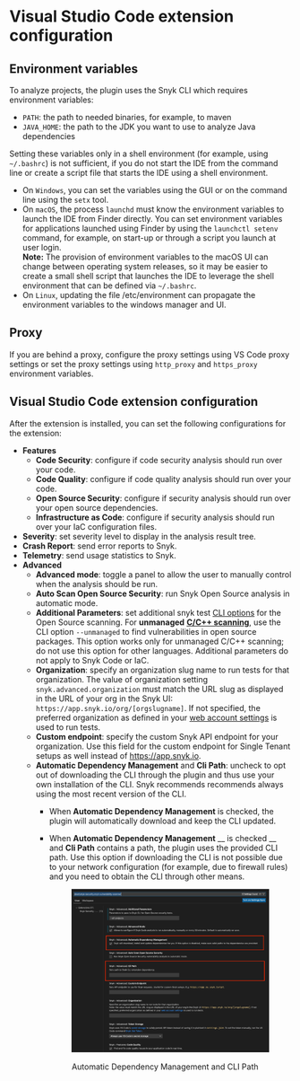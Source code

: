 # Visual Studio Code extension configuration

## Environment variables

To analyze projects, the plugin uses the Snyk CLI which requires environment variables:

* `PATH`: the path to needed binaries, for example, to maven
* `JAVA_HOME`: the path to the JDK you want to use to analyze Java dependencies

Setting these variables only in a shell environment (for example, using `~/.bashrc`) is not sufficient, if you do not start the IDE from the command line or create a script file that starts the IDE using a shell environment.

* On `Windows`, you can set the variables using the GUI or on the command line using the `setx` tool.
* On `macOS`, the process `launchd` must know the environment variables to launch the IDE from Finder directly. You can set environment variables for applications launched using Finder by using the `launchctl setenv` command, for example, on start-up or through a script you launch at user login.\
  **Note:** The provision of environment variables to the macOS UI can change between operating system releases, so it may be easier to create a small shell script that launches the IDE to leverage the shell environment that can be defined via `~/.bashrc`.
* On `Linux`, updating the file /etc/environment can propagate the environment variables to the windows manager and UI.

## Proxy

If you are behind a proxy, configure the proxy settings using VS Code proxy settings or set the proxy settings using `http_proxy` and `https_proxy` environment variables.

## Visual Studio Code extension configuration

After the extension is installed, you can set the following configurations for the extension:

* **Features**
  * **Code Security**: configure if code security analysis should run over your code.
  * **Code Quality**: configure if code quality analysis should run over your code.
  * **Open Source Security**: configure if security analysis should run over your open source dependencies.
  * **Infrastructure as Code**: configure if security analysis should run over your IaC configuration files.
* **Severity**: set severity level to display in the analysis result tree.
* **Crash Report**: send error reports to Snyk.
* **Telemetry**: send usage statistics to Snyk.
* **Advanced**
  * **Advanced mode**: toggle a panel to allow the user to manually control when the analysis should be run.
  * **Auto Scan Open Source Security**: run Snyk Open Source analysis in automatic mode.
  * **Additional Parameters**: set additional snyk test [CLI options](https://docs.snyk.io/snyk-cli/cli-reference#options-for-multiple-commands) for the Open Source scanning. For **unmanaged** [**C/C++ scanning**](../../products/snyk-open-source/language-and-package-manager-support/snyk-for-c-c++.md), use the CLI option `--unmanaged` to find vulnerabilities in open source packages. This option works only for unmanaged C/C++ scanning; do not use this option for other languages. Additional parameters do not apply to Snyk Code or IaC.
  * **Organization**: specify an organization slug name to run tests for that organization. The value of organization setting `snyk.advanced.organization` must match the URL slug as displayed in the URL of your org in the Snyk UI: `https://app.snyk.io/org/[orgslugname]`. If not specified, the preferred organization as defined in your [web account settings](https://app.snyk.io/account) is used to run tests.
  * **Custom endpoint**: specify the custom Snyk API endpoint for your organization. Use this field for the custom endpoint for Single Tenant setups as well instead of https://app.snyk.io.
  * **Automatic Dependency Management**  and **Cli Path**: uncheck to opt out of downloading the CLI through the plugin and thus use your own installation of the CLI. Snyk recommends recommends always using the most recent version of the CLI.
    * When **Automatic Dependency Management** is checked, the plugin will automatically download and keep the CLI updated.
    *   When **Automatic Dependency Management** __ is checked __ and **Cli Path** contains a path, the plugin uses the provided CLI path. Use this option if downloading the CLI is not possible due to your network configuration (for example, due to firewall rules) and you need to obtain the CLI through other means.

        <figure><img src="../../.gitbook/assets/Screenshot 2022-08-23 at 14.08.05.png" alt="Automatic Dependency Management and CLI Path"><figcaption><p>Automatic Dependency Management and CLI Path</p></figcaption></figure>
